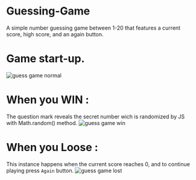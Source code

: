 # Guessing-Game

A simple number guessing game between 1-20 that features a current score, high score, and an again button.

# Game start-up.
![guess game normal](https://user-images.githubusercontent.com/94912205/151706659-e15ab71e-9ddb-4652-9a02-be8dc0ce75a2.PNG)

# When you WIN : 
The question mark reveals the secret number wich is randomized by JS with Math.random() method.
![guess game win](https://user-images.githubusercontent.com/94912205/151706678-ed608b53-bf87-485e-a9c0-f45919c8f582.PNG)

# When you Loose : 
This instance happens when the current score reaches 0, and to continue playing press `Again` button.
![guess game lost](https://user-images.githubusercontent.com/94912205/151706732-846dc9cc-8096-43ea-af95-899c2f6f3b97.PNG)
